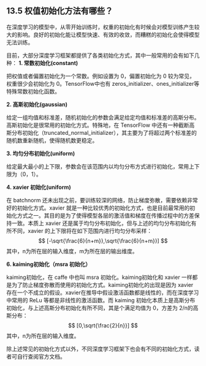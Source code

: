 

## 13.5 权值初始化方法有哪些？

在深度学习的模型中，从零开始训练时，权重的初始化有时候会对模型训练产生较大的影响。良好的初始化能让模型快速、有效的收敛，而糟糕的初始化会使得模型无法训练。

目前，大部分深度学习框架都提供了各类初始化方式，其中一般常用的会有如下几种：
**1. 常数初始化(constant)**

把权值或者偏置初始化为一个常数。例如设置为 0，偏置初始化为 0 较为常见，权重很少会初始化为 0。TensorFlow中也有 zeros_initializer、ones_initializer等特殊常数初始化函数。

**2. 高斯初始化(gaussian)**

 给定一组均值和标准差，随机初始化的参数会满足给定均值和标准差的高斯分布。高斯初始化是很常用的初始化方式。特殊地，在 TensorFlow 中还有一种截断高斯分布初始化（truncated_normal_initializer），其主要为了将超过两个标准差的随机数重新随机，使得随机数更稳定。

**3. 均匀分布初始化(uniform)**

给定最大最小的上下限，参数会在该范围内以均匀分布方式进行初始化，常用上下限为（0，1）。

**4. xavier 初始化(uniform)**

在 batchnorm 还未出现之前，要训练较深的网络，防止梯度弥散，需要依赖非常好的初始化方式。xavier 就是一种比较优秀的初始化方式，也是目前最常用的初始化方式之一。其目的是为了使得模型各层的激活值和梯度在传播过程中的方差保持一致。本质上 xavier 还是属于均匀分布初始化，但与上述的均匀分布初始化有所不同，xavier 的上下限将在如下范围内进行均匀分布采样：
$$
[-\sqrt{\frac{6}{n+m}},\sqrt{\frac{6}{n+m}}]
$$
其中，n为所在层的输入维度，m为所在层的输出维度。

**6. kaiming初始化（msra 初始化）**

kaiming初始化，在 caffe 中也叫 msra 初始化。kaiming初始化和 xavier 一样都是为了防止梯度弥散而使用的初始化方式。kaiming初始化的出现是因为 xavier 存在一个不成立的假设。xavier在推导中假设激活函数都是线性的，而在深度学习中常用的 ReLu 等都是非线性的激活函数。而 kaiming 初始化本质上是高斯分布初始化，与上述高斯分布初始化有所不同，其是个满足均值为 0，方差为 2/n的高斯分布：
$$
[0,\sqrt{\frac{2}{n}}]
$$
其中，n为所在层的输入维度。

除上述常见的初始化方式以外，不同深度学习框架下也会有不同的初始化方式，读者可自行查阅官方文档。
